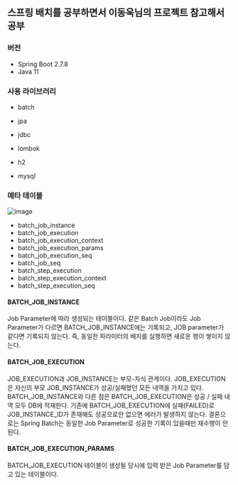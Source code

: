 ## 스프링 배치를 공부하면서 이동욱님의 프로젝트 참고해서 공부

### 버전
- Spring Boot 2.7.8
- Java 11

### 사용 라이브러리
- batch

- jpa
- jdbc

- lombok

- h2
- mysql

### 메타 테이블 
![image](https://github.com/jaedeokhan/spring-batch-in-action/assets/45028904/7a7e52ff-c69d-46eb-ae5e-0589811a56fb)

- batch_job_instance
- batch_job_execution
- batch_job_execution_context
- batch_job_execution_params
- batch_job_execution_seq
- batch_job_seq
- batch_step_execution
- batch_step_execution_context
- batch_step_execution_seq

#### BATCH_JOB_INSTANCE
Job Parameter에 따라 생성되는 테이블이다.
같은 Batch Job이라도 Job Parameter가 다르면 BATCH_JOB_INSTANCE에는 기록되고, 
JOB parameter가 같다면 기록되지 않는다.
즉, 동일한 파라미터의 배치를 실행하면 새로운 행이 쌓이지 않는다.

#### BATCH_JOB_EXECUTION
JOB_EXECUTION과 JOB_INSTANCE는 부모-자식 관계이다.
JOB_EXECUTION은 자신의 부모 JOB_INSTANCE가 성공/실패했던 모든 내역을 가지고 있다.
BATCH_JOB_INSTANCE와 다른 점은 BATCH_JOB_EXECUTION은 성공 / 실패 내역 모두 DB에 적재한다.
기존에 BATCH_JOB_EXECUTION에 실패(FAILED)로 JOB_INSTANCE_ID가 존재해도 성공으로만 없으면 에러가 발생하지 않는다.
결론으로는 Spring Batch는 동일한 Job Parameter로 성공한 기록이 있을때만 재수행이 안 된다.

#### BATCH_JOB_EXECUTION_PARAMS
BATCH_JOB_EXECUTION 테이블이 생성될 당시에 입력 받은 Job Parameter를 담고 있는 테이블이다.



